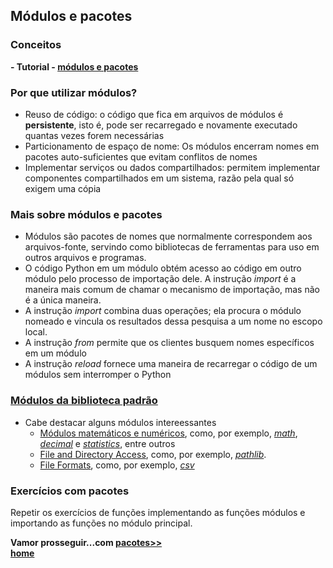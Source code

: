 ## Módulos e pacotes 

### Conceitos
**- Tutorial - [módulos e pacotes](https://docs.python.org/pt-br/3/tutorial/modules.html)**

### Por que utilizar módulos?
- Reuso de código: o código que fica em arquivos de módulos é **persistente**, isto é, pode ser recarregado e novamente executado quantas vezes forem necessárias
- Particionamento de espaço de nome: Os módulos encerram nomes em pacotes auto-suficientes que evitam conflitos de nomes
- Implementar serviços ou dados compartilhados: permitem implementar componentes compartilhados em um sistema, razão pela qual só exigem uma cópia

### Mais sobre módulos e pacotes
- Módulos são pacotes de nomes que normalmente correspondem aos arquivos-fonte, servindo como bibliotecas de ferramentas para uso em outros arquivos e programas.
- O código Python em um módulo obtém acesso ao código em outro módulo pelo processo de importação dele. A instrução *import* é a maneira mais comum de chamar o mecanismo de importação, mas não é a única maneira.
- A instrução *import* combina duas operações; ela procura o módulo nomeado e vincula os resultados dessa pesquisa a um nome no escopo local.
- A instrução *from* permite que os clientes busquem nomes específicos em um módulo
- A instrução *reload* fornece uma maneira de recarregar o código de um módulos sem interromper o Python

### [Módulos da biblioteca padrão](https://docs.python.org/3/library/index.html)
- Cabe destacar alguns módulos intereessantes
  + [Módulos matemáticos e numéricos](https://docs.python.org/3/library/numeric.html), como, por exemplo, *[math](https://docs.python.org/3/library/math.html#module-math)*, *[decimal](https://docs.python.org/3/library/decimal.html)* e *[statistics](https://docs.python.org/3/library/statistics.html)*, entre outros
  + [File and Directory Access](https://docs.python.org/3/library/filesys.html), como, por exemplo, *[pathlib](https://docs.python.org/3/library/pathlib.html)*.
  + [File Formats](https://docs.python.org/3/library/csv.html), como, por exemplo, *[csv](https://docs.python.org/3/library/csv.html)*

### Exercícios com pacotes  
Repetir os exercícios de funções implementando as funções módulos e importando as funções no módulo principal.

**Vamor prosseguir...com [pacotes>>](prog_pacotes.md)**  
**[home](https://github.com/claytonjasilva/claytonjasilva.github.io/blob/main/progPython_aulas.md)**
